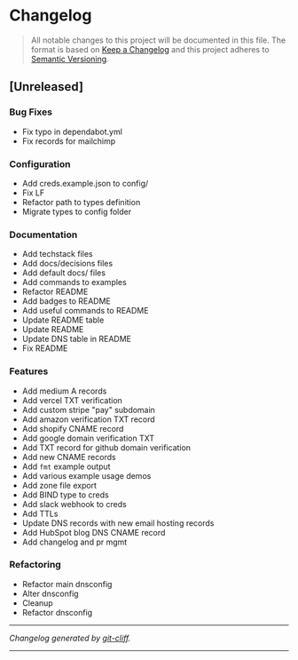 # Changelog

> All notable changes to this project will be documented in this file. The format is based on
[Keep a Changelog](http://keepachangelog.com/) and this project adheres to
[Semantic Versioning](http://semver.org/).

## [Unreleased]

### Bug Fixes

- Fix typo in dependabot.yml
- Fix records for mailchimp

### Configuration

- Add creds.example.json to config/
- Fix LF
- Refactor path to types definition
- Migrate types to config folder

### Documentation

- Add techstack files
- Add docs/decisions files
- Add default docs/ files
- Add commands to examples
- Refactor README
- Add badges to README
- Add useful commands to README
- Update README table
- Update README
- Update DNS table in README
- Fix README

### Features

- Add medium A records
- Add vercel TXT verification
- Add custom stripe "pay" subdomain
- Add amazon verification TXT record
- Add shopify CNAME record
- Add google domain verification TXT
- Add TXT record for github domain verification
- Add new CNAME records
- Add `fmt` example output
- Add various example usage demos
- Add zone file export
- Add BIND type to creds
- Add slack webhook to creds
- Add TTLs
- Update DNS records with new email hosting records
- Add HubSpot blog DNS CNAME record
- Add changelog and pr mgmt

### Refactoring

- Refactor main dnsconfig
- Alter dnsconfig
- Cleanup
- Refactor dnsconfig

***
*Changelog generated by [git-cliff](https://github.com/orhun/git-cliff).*
***
